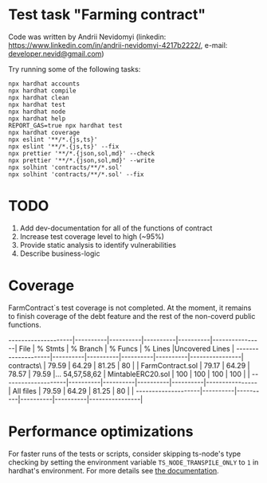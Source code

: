 # Test task "Farming contract"

Code was written by Andrii Nevidomyi (linkedin: https://www.linkedin.com/in/andrii-nevidomyi-4217b2222/, e-mail: developer.nevid@gmail.com)
 
Try running some of the following tasks:

```shell
npx hardhat accounts
npx hardhat compile
npx hardhat clean
npx hardhat test
npx hardhat node
npx hardhat help
REPORT_GAS=true npx hardhat test
npx hardhat coverage
npx eslint '**/*.{js,ts}'
npx eslint '**/*.{js,ts}' --fix
npx prettier '**/*.{json,sol,md}' --check
npx prettier '**/*.{json,sol,md}' --write
npx solhint 'contracts/**/*.sol'
npx solhint 'contracts/**/*.sol' --fix
```

# TODO

1) Add dev-documentation for all of the functions of contract
2) Increase test coverage level to high (~95%)
3) Provide static analysis to identify vulnerabilities
4) Describe business-logic

# Coverage

FarmContract`s test coverage is not completed.
At the moment, it remains to finish coverage of the debt feature and the rest of the non-coverd public functions.

--------------------|----------|----------|----------|----------|----------------|
File                |  % Stmts | % Branch |  % Funcs |  % Lines |Uncovered Lines |
--------------------|----------|----------|----------|----------|----------------|
 contracts\         |    79.59 |    64.29 |    81.25 |       80 |                |
  FarmContract.sol  |    79.17 |    64.29 |    78.57 |    79.59 |... 54,57,58,62 |
  MintableERC20.sol |      100 |      100 |      100 |      100 |                |
--------------------|----------|----------|----------|----------|----------------|
All files           |    79.59 |    64.29 |    81.25 |       80 |                |
--------------------|----------|----------|----------|----------|----------------|

# Performance optimizations

For faster runs of the tests or scripts, consider skipping ts-node's type checking by setting the environment variable `TS_NODE_TRANSPILE_ONLY` to `1` in hardhat's environment. For more details see [the documentation](https://hardhat.org/guides/typescript.html#performance-optimizations).
